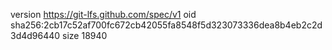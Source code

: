 version https://git-lfs.github.com/spec/v1
oid sha256:2cb17c52af700fc672cb42055fa8548f5d323073336dea8b4eb2c2d3d4d96440
size 18940
